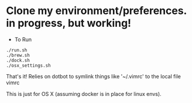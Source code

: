 # Clone my environment/preferences.  in progress, but working!

* To Run
```
./run.sh
./brew.sh
./dock.sh
./osx_settings.sh
```

That's it!  Relies on dotbot to symlink things like '~/.vimrc' to the local file vimrc

This is just for OS X (assuming docker is in place for linux envs).
